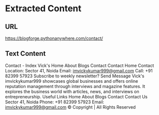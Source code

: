 # Extracted Content

## URL

https://blogforge.pythonanywhere.com/contact/

## Text Content

Contact - Index
Vick's
Home
About
Blogs
Contact
Contact
Home
Contact
Location:
Sector 41, Noida
Email:
imvickykumar999@gmail.com
Call:
+91 82399 57923
Subscribe to weekly newsletter?
Send Message
Vick's
imvickykumar999 showcases global businesses and offers online reputation management through interviews and magazine features. It explores the business world with articles, news, and interviews on entrepreneurship.
Useful Links
Home
About
Blogs
Contact
Contact Us
Sector 41, Noida
Phone:
+91 82399 57923
Email:
imvickykumar999@gmail.com
© Copyright
| All Rights Reserved
